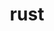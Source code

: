 ---
title: "rust"
layout: cache
categories: [package, develop]
meta: {"versions": ["1.60.0", "1.65.0"], "compilers": ["gcc@=11.1.0", "gcc@=11.3.0", "gcc@=7.3.1"], "oss": ["amzn2", "ubuntu20.04", "ubuntu22.04"], "platforms": ["linux"], "targets": ["ivybridge", "ppc64le", "x86_64_v3", "x86_64_v4"], "stacks": ["e4s", "e4s-power", "ml-linux-x86_64-cpu", "ml-linux-x86_64-cuda", "ml-linux-x86_64-rocm"], "num_specs": 24, "num_specs_by_stack": {"ml-linux-x86_64-cuda": 6, "ml-linux-x86_64-cpu": 6, "ml-linux-x86_64-rocm": 6, "e4s-power": 2, "e4s": 2}}
spec_details: [{"hash": "6nwsbv4kz3ckgrhh23mzwaiu6vnxqzxk", "compiler": "gcc@=7.3.1", "versions": ["1.65.0"], "os": "amzn2", "platform": "linux", "target": "ivybridge", "variants": ["+analysis", "build_system=generic", "+clippy", "extra_targets=none", "~rls", "+rustfmt", "+src"], "stacks": [], "size": "-", "tarball": "https://binaries.spack.io/develop/build_cache/linux-amzn2-ivybridge/gcc-7.3.1/rust-1.65.0/linux-amzn2-ivybridge-gcc-7.3.1-rust-1.65.0-6nwsbv4kz3ckgrhh23mzwaiu6vnxqzxk.spack"}, {"hash": "4srxlrx4eo6rgn322ad7wibdkrcqquxy", "compiler": "gcc@=7.3.1", "versions": ["1.60.0"], "os": "amzn2", "platform": "linux", "target": "ivybridge", "variants": ["+analysis", "build_system=generic", "+clippy", "extra_targets=none", "~rls", "+rustfmt", "+src"], "stacks": [], "size": "-", "tarball": "https://binaries.spack.io/develop/build_cache/linux-amzn2-ivybridge/gcc-7.3.1/rust-1.60.0/linux-amzn2-ivybridge-gcc-7.3.1-rust-1.60.0-4srxlrx4eo6rgn322ad7wibdkrcqquxy.spack"}, {"hash": "r5pekfe3oip7ud5ln2cqykx2mjs6ckq6", "compiler": "gcc@=7.3.1", "versions": ["1.65.0"], "os": "amzn2", "platform": "linux", "target": "ivybridge", "variants": ["+analysis", "build_system=generic", "+clippy", "extra_targets=none", "~rls", "+rustfmt", "+src"], "stacks": [], "size": "-", "tarball": "https://binaries.spack.io/develop/build_cache/linux-amzn2-ivybridge/gcc-7.3.1/rust-1.65.0/linux-amzn2-ivybridge-gcc-7.3.1-rust-1.65.0-r5pekfe3oip7ud5ln2cqykx2mjs6ckq6.spack"}, {"hash": "k7bbqiwdkxqdmegddeoy4fc5yhlcgxhl", "compiler": "gcc@=7.3.1", "versions": ["1.65.0"], "os": "amzn2", "platform": "linux", "target": "ivybridge", "variants": ["+analysis", "build_system=generic", "+clippy", "extra_targets=none", "~rls", "+rustfmt", "+src"], "stacks": [], "size": "-", "tarball": "https://binaries.spack.io/develop/build_cache/linux-amzn2-ivybridge/gcc-7.3.1/rust-1.65.0/linux-amzn2-ivybridge-gcc-7.3.1-rust-1.65.0-k7bbqiwdkxqdmegddeoy4fc5yhlcgxhl.spack"}, {"hash": "qvzzedeuraaodrzzhrgn5syf2ogeu3m3", "compiler": "gcc@=7.3.1", "versions": ["1.65.0"], "os": "amzn2", "platform": "linux", "target": "x86_64_v3", "variants": ["+analysis", "build_system=generic", "+clippy", "extra_targets=none", "~rls", "+rustfmt", "+src"], "stacks": ["ml-linux-x86_64-cuda", "ml-linux-x86_64-cpu", "ml-linux-x86_64-rocm"], "size": "-", "tarball": "https://binaries.spack.io/develop/build_cache/linux-amzn2-x86_64_v3/gcc-7.3.1/rust-1.65.0/linux-amzn2-x86_64_v3-gcc-7.3.1-rust-1.65.0-qvzzedeuraaodrzzhrgn5syf2ogeu3m3.spack"}, {"hash": "3rhmvmacv5gkz6xnvqhdb35ahqc6a5ff", "compiler": "gcc@=7.3.1", "versions": ["1.60.0"], "os": "amzn2", "platform": "linux", "target": "x86_64_v3", "variants": ["+analysis", "build_system=generic", "+clippy", "extra_targets=none", "~rls", "+rustfmt", "+src"], "stacks": [], "size": "-", "tarball": "https://binaries.spack.io/develop/build_cache/linux-amzn2-x86_64_v3/gcc-7.3.1/rust-1.60.0/linux-amzn2-x86_64_v3-gcc-7.3.1-rust-1.60.0-3rhmvmacv5gkz6xnvqhdb35ahqc6a5ff.spack"}, {"hash": "rykoqr3ntdfmp5trjjeswvbv6ry54i4v", "compiler": "gcc@=7.3.1", "versions": ["1.60.0"], "os": "amzn2", "platform": "linux", "target": "x86_64_v3", "variants": ["+analysis", "build_system=generic", "+clippy", "extra_targets=none", "~rls", "+rustfmt", "+src"], "stacks": [], "size": "-", "tarball": "https://binaries.spack.io/develop/build_cache/linux-amzn2-x86_64_v3/gcc-7.3.1/rust-1.60.0/linux-amzn2-x86_64_v3-gcc-7.3.1-rust-1.60.0-rykoqr3ntdfmp5trjjeswvbv6ry54i4v.spack"}, {"hash": "ni32nbxguqfunbitntmoxvyhbvuatxoq", "compiler": "gcc@=7.3.1", "versions": ["1.60.0"], "os": "amzn2", "platform": "linux", "target": "x86_64_v3", "variants": ["+analysis", "build_system=generic", "+clippy", "extra_targets=none", "~rls", "+rustfmt", "+src"], "stacks": [], "size": "-", "tarball": "https://binaries.spack.io/develop/build_cache/linux-amzn2-x86_64_v3/gcc-7.3.1/rust-1.60.0/linux-amzn2-x86_64_v3-gcc-7.3.1-rust-1.60.0-ni32nbxguqfunbitntmoxvyhbvuatxoq.spack"}, {"hash": "nw4m6xp4xiz3gho3yktn3vjso4rv7fxd", "compiler": "gcc@=7.3.1", "versions": ["1.65.0"], "os": "amzn2", "platform": "linux", "target": "x86_64_v3", "variants": ["+analysis", "build_system=generic", "+clippy", "extra_targets=none", "~rls", "+rustfmt", "+src"], "stacks": [], "size": "-", "tarball": "https://binaries.spack.io/develop/build_cache/linux-amzn2-x86_64_v3/gcc-7.3.1/rust-1.65.0/linux-amzn2-x86_64_v3-gcc-7.3.1-rust-1.65.0-nw4m6xp4xiz3gho3yktn3vjso4rv7fxd.spack"}, {"hash": "ql5y7wg6p6fzmoslwedditqpzkwkbmog", "compiler": "gcc@=7.3.1", "versions": ["1.60.0"], "os": "amzn2", "platform": "linux", "target": "x86_64_v3", "variants": ["+analysis", "+clippy", "extra_targets=none", "~rls", "+rustfmt", "+src"], "stacks": [], "size": "-", "tarball": "https://binaries.spack.io/develop/build_cache/linux-amzn2-x86_64_v3/gcc-7.3.1/rust-1.60.0/linux-amzn2-x86_64_v3-gcc-7.3.1-rust-1.60.0-ql5y7wg6p6fzmoslwedditqpzkwkbmog.spack"}, {"hash": "fwaqcbn6uxdbz5y2vd4aqsnznkly3qty", "compiler": "gcc@=7.3.1", "versions": ["1.60.0"], "os": "amzn2", "platform": "linux", "target": "x86_64_v3", "variants": ["+analysis", "+clippy", "extra_targets=none", "~rls", "+rustfmt", "+src"], "stacks": [], "size": "-", "tarball": "https://binaries.spack.io/develop/build_cache/linux-amzn2-x86_64_v3/gcc-7.3.1/rust-1.60.0/linux-amzn2-x86_64_v3-gcc-7.3.1-rust-1.60.0-fwaqcbn6uxdbz5y2vd4aqsnznkly3qty.spack"}, {"hash": "jb44gsr76hynrfnwo2ih5domwvodjvl7", "compiler": "gcc@=7.3.1", "versions": ["1.65.0"], "os": "amzn2", "platform": "linux", "target": "x86_64_v3", "variants": ["+analysis", "build_system=generic", "+clippy", "extra_targets=none", "~rls", "+rustfmt", "+src"], "stacks": [], "size": "-", "tarball": "https://binaries.spack.io/develop/build_cache/linux-amzn2-x86_64_v3/gcc-7.3.1/rust-1.65.0/linux-amzn2-x86_64_v3-gcc-7.3.1-rust-1.65.0-jb44gsr76hynrfnwo2ih5domwvodjvl7.spack"}, {"hash": "nrlsqaolefwqrxlqq4trhsiafqp5ksrt", "compiler": "gcc@=7.3.1", "versions": ["1.60.0"], "os": "amzn2", "platform": "linux", "target": "x86_64_v3", "variants": ["+analysis", "build_system=generic", "+clippy", "extra_targets=none", "~rls", "+rustfmt", "+src"], "stacks": [], "size": "-", "tarball": "https://binaries.spack.io/develop/build_cache/linux-amzn2-x86_64_v3/gcc-7.3.1/rust-1.60.0/linux-amzn2-x86_64_v3-gcc-7.3.1-rust-1.60.0-nrlsqaolefwqrxlqq4trhsiafqp5ksrt.spack"}, {"hash": "l77iv2eqovtiex4bfhh7ldehhg5ay2pg", "compiler": "gcc@=7.3.1", "versions": ["1.60.0"], "os": "amzn2", "platform": "linux", "target": "x86_64_v3", "variants": ["+analysis", "build_system=generic", "+clippy", "extra_targets=none", "~rls", "+rustfmt", "+src"], "stacks": [], "size": "-", "tarball": "https://binaries.spack.io/develop/build_cache/linux-amzn2-x86_64_v3/gcc-7.3.1/rust-1.60.0/linux-amzn2-x86_64_v3-gcc-7.3.1-rust-1.60.0-l77iv2eqovtiex4bfhh7ldehhg5ay2pg.spack"}, {"hash": "gstpoh5zwssualbo46s7zhdae3gx7nig", "compiler": "gcc@=7.3.1", "versions": ["1.65.0"], "os": "amzn2", "platform": "linux", "target": "x86_64_v3", "variants": ["+analysis", "build_system=generic", "+clippy", "extra_targets=none", "~rls", "+rustfmt", "+src"], "stacks": ["ml-linux-x86_64-cuda", "ml-linux-x86_64-cpu", "ml-linux-x86_64-rocm"], "size": "-", "tarball": "https://binaries.spack.io/develop/build_cache/linux-amzn2-x86_64_v3/gcc-7.3.1/rust-1.65.0/linux-amzn2-x86_64_v3-gcc-7.3.1-rust-1.65.0-gstpoh5zwssualbo46s7zhdae3gx7nig.spack"}, {"hash": "dou76gnsbdrchrnd4z7i2qrswtl54eke", "compiler": "gcc@=7.3.1", "versions": ["1.60.0"], "os": "amzn2", "platform": "linux", "target": "x86_64_v4", "variants": ["+analysis", "+clippy", "extra_targets=none", "~rls", "+rustfmt", "+src"], "stacks": [], "size": "-", "tarball": "https://binaries.spack.io/develop/build_cache/linux-amzn2-x86_64_v4/gcc-7.3.1/rust-1.60.0/linux-amzn2-x86_64_v4-gcc-7.3.1-rust-1.60.0-dou76gnsbdrchrnd4z7i2qrswtl54eke.spack"}, {"hash": "gl72fp5hngncslgin2hplxfuvh7g7bqh", "compiler": "gcc@=11.1.0", "versions": ["1.65.0"], "os": "ubuntu20.04", "platform": "linux", "target": "ppc64le", "variants": ["+analysis", "build_system=generic", "+clippy", "extra_targets=none", "~rls", "+rustfmt", "+src"], "stacks": ["e4s-power"], "size": "-", "tarball": "https://binaries.spack.io/develop/build_cache/linux-ubuntu20.04-ppc64le/gcc-11.1.0/rust-1.65.0/linux-ubuntu20.04-ppc64le-gcc-11.1.0-rust-1.65.0-gl72fp5hngncslgin2hplxfuvh7g7bqh.spack"}, {"hash": "w272a3eb7li3khyxqyi2faypszqrigir", "compiler": "gcc@=11.1.0", "versions": ["1.65.0"], "os": "ubuntu20.04", "platform": "linux", "target": "ppc64le", "variants": ["+analysis", "build_system=generic", "+clippy", "extra_targets=none", "~rls", "+rustfmt", "+src"], "stacks": ["e4s-power"], "size": "-", "tarball": "https://binaries.spack.io/develop/build_cache/linux-ubuntu20.04-ppc64le/gcc-11.1.0/rust-1.65.0/linux-ubuntu20.04-ppc64le-gcc-11.1.0-rust-1.65.0-w272a3eb7li3khyxqyi2faypszqrigir.spack"}, {"hash": "2ee2uslex5tci3jrlsdve5v26pj5hqg3", "compiler": "gcc@=11.1.0", "versions": ["1.65.0"], "os": "ubuntu20.04", "platform": "linux", "target": "x86_64_v3", "variants": ["+analysis", "build_system=generic", "+clippy", "extra_targets=none", "~rls", "+rustfmt", "+src"], "stacks": ["e4s"], "size": "-", "tarball": "https://binaries.spack.io/develop/build_cache/linux-ubuntu20.04-x86_64_v3/gcc-11.1.0/rust-1.65.0/linux-ubuntu20.04-x86_64_v3-gcc-11.1.0-rust-1.65.0-2ee2uslex5tci3jrlsdve5v26pj5hqg3.spack"}, {"hash": "uk344hxsjaqqkhrgrsoohicmge56pzje", "compiler": "gcc@=11.1.0", "versions": ["1.65.0"], "os": "ubuntu20.04", "platform": "linux", "target": "x86_64_v3", "variants": ["+analysis", "build_system=generic", "+clippy", "extra_targets=none", "~rls", "+rustfmt", "+src"], "stacks": ["e4s"], "size": "-", "tarball": "https://binaries.spack.io/develop/build_cache/linux-ubuntu20.04-x86_64_v3/gcc-11.1.0/rust-1.65.0/linux-ubuntu20.04-x86_64_v3-gcc-11.1.0-rust-1.65.0-uk344hxsjaqqkhrgrsoohicmge56pzje.spack"}, {"hash": "nwwdrlrdvzubxx5bzefww3gyfmg2ejoz", "compiler": "gcc@=11.3.0", "versions": ["1.65.0"], "os": "ubuntu22.04", "platform": "linux", "target": "x86_64_v3", "variants": ["+analysis", "build_system=generic", "+clippy", "extra_targets=none", "~rls", "+rustfmt", "+src"], "stacks": ["ml-linux-x86_64-cuda", "ml-linux-x86_64-cpu", "ml-linux-x86_64-rocm"], "size": "-", "tarball": "https://binaries.spack.io/develop/build_cache/linux-ubuntu22.04-x86_64_v3/gcc-11.3.0/rust-1.65.0/linux-ubuntu22.04-x86_64_v3-gcc-11.3.0-rust-1.65.0-nwwdrlrdvzubxx5bzefww3gyfmg2ejoz.spack"}, {"hash": "zmr5bh2phbvzdvq2glk6vcifraetpkat", "compiler": "gcc@=11.3.0", "versions": ["1.65.0"], "os": "ubuntu22.04", "platform": "linux", "target": "x86_64_v3", "variants": ["+analysis", "build_system=generic", "+clippy", "extra_targets=none", "~rls", "+rustfmt", "+src"], "stacks": ["ml-linux-x86_64-cuda", "ml-linux-x86_64-cpu", "ml-linux-x86_64-rocm"], "size": "-", "tarball": "https://binaries.spack.io/develop/build_cache/linux-ubuntu22.04-x86_64_v3/gcc-11.3.0/rust-1.65.0/linux-ubuntu22.04-x86_64_v3-gcc-11.3.0-rust-1.65.0-zmr5bh2phbvzdvq2glk6vcifraetpkat.spack"}, {"hash": "6bjmbplprutdjv7tpnv7otrsexihv5n6", "compiler": "gcc@=11.3.0", "versions": ["1.65.0"], "os": "ubuntu22.04", "platform": "linux", "target": "x86_64_v3", "variants": ["+analysis", "build_system=generic", "+clippy", "extra_targets=none", "~rls", "+rustfmt", "+src"], "stacks": ["ml-linux-x86_64-cuda", "ml-linux-x86_64-cpu", "ml-linux-x86_64-rocm"], "size": "-", "tarball": "https://binaries.spack.io/develop/build_cache/linux-ubuntu22.04-x86_64_v3/gcc-11.3.0/rust-1.65.0/linux-ubuntu22.04-x86_64_v3-gcc-11.3.0-rust-1.65.0-6bjmbplprutdjv7tpnv7otrsexihv5n6.spack"}, {"hash": "fuk2sgeahslwz2san4p3r6a7x42vwtfn", "compiler": "gcc@=11.3.0", "versions": ["1.65.0"], "os": "ubuntu22.04", "platform": "linux", "target": "x86_64_v3", "variants": ["+analysis", "build_system=generic", "+clippy", "extra_targets=none", "~rls", "+rustfmt", "+src"], "stacks": ["ml-linux-x86_64-cuda", "ml-linux-x86_64-cpu", "ml-linux-x86_64-rocm"], "size": "-", "tarball": "https://binaries.spack.io/develop/build_cache/linux-ubuntu22.04-x86_64_v3/gcc-11.3.0/rust-1.65.0/linux-ubuntu22.04-x86_64_v3-gcc-11.3.0-rust-1.65.0-fuk2sgeahslwz2san4p3r6a7x42vwtfn.spack"}]
---